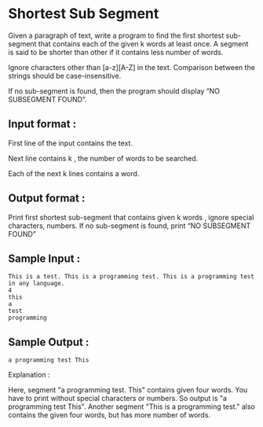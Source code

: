 # Shortest Sub Segment

Given a paragraph of text, write a program to find the first shortest sub-segment that contains each of the given k words at least once. A segment is said to be shorter than other if it contains less number of words.

Ignore characters other than [a-z][A-Z] in the text. Comparison between the strings should be case-insensitive.

If no sub-segment is found, then the program should display “NO SUBSEGMENT FOUND”.

## Input format :

First line of the input contains the text.

Next line contains k , the number of words to be searched.

Each of the next k lines contains a word.

## Output format :

Print first shortest sub-segment that contains given k words , ignore special characters, numbers. If no sub-segment is found, print “NO SUBSEGMENT FOUND”

## Sample Input :

```
This is a test. This is a programming test. This is a programming test in any language.
4
this
a
test
programming
```

## Sample Output :

`a programming test This`

Explanation :

Here, segment "a programming test. This" contains given four words. You have to print without special characters or numbers. So output is "a programming test This".  Another segment "This is a programming test." also contains the given four words, but has more number of words.